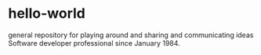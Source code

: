 # hello-world
general repository for playing around and sharing and communicating ideas
Software developer professional since January 1984.
